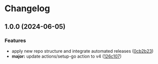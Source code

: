 # Changelog

## 1.0.0 (2024-06-05)


### Features

* apply new repo structure and integrate automated releases ([0cb2b23](https://github.com/kleister/go-mcupdater/commit/0cb2b231a748c25badf11a1aac5fb02515ad4de1))
* **major:** update actions/setup-go action to v4 ([126c107](https://github.com/kleister/go-mcupdater/commit/126c1070175abbb23c53ada76bf2ed21a01b56ea))
